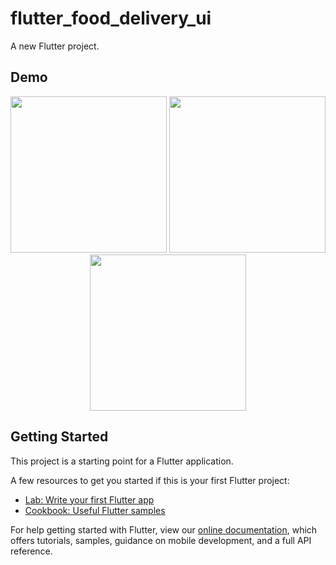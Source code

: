 # flutter_food_delivery_ui

A new Flutter project.

## Demo

<p align="center">
 <img src="https://user-images.githubusercontent.com/46106467/85032926-febcf680-b19d-11ea-88f1-5a058815bac3.png" width="250" >
 <img src="https://user-images.githubusercontent.com/46106467/85032299-48591180-b19d-11ea-81a6-28bcc5b92979.png" width="250" >
 <img src="https://user-images.githubusercontent.com/46106467/85033425-902c6880-b19e-11ea-9e6c-2896ab7864d8.png" width="250" >
 </p>



## Getting Started


This project is a starting point for a Flutter application.

A few resources to get you started if this is your first Flutter project:

- [Lab: Write your first Flutter app](https://flutter.dev/docs/get-started/codelab)
- [Cookbook: Useful Flutter samples](https://flutter.dev/docs/cookbook)

For help getting started with Flutter, view our
[online documentation](https://flutter.dev/docs), which offers tutorials,
samples, guidance on mobile development, and a full API reference.
